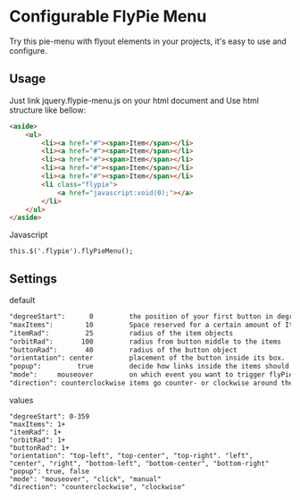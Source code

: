 Configurable FlyPie Menu
==============================
Try this pie-menu with flyout elements in your projects, it's easy to use and configure.

Usage
------------------------------
Just link jquery.flypie-menu.js on your html document and Use html structure like bellow:

```html
<aside>
	<ul>
		<li><a href="#"><span>Item</span></li>
		<li><a href="#"><span>Item</span></li>
		<li><a href="#"><span>Item</span></li>
		<li><a href="#"><span>Item</span></li>
		<li><a href="#"><span>Item</span></li>
		<li class="flypie">
			<a href="javascript:void(0);"></a>
		</li>
	</ul> 
</aside>
```

Javascript

	this.$('.flypie').flyPieMenu();



Settings
-----------------------

default
```html
"degreeStart":      0         the position of your first button in degree
"maxItems":        10         Space reserved for a certain amount of Items
"itemRad":         25         radius of the item objects
"orbitRad":       100         radius from button middle to the items
"buttonRad":       40         radius of the button object
"orientation": center         placement of the button inside its box.
"popup":         true         decide how links inside the items should be opened
"mode":     mouseover         on which event you want to trigger flyPieMenu
"direction": counterclockwise items go counter- or clockwise around the button
```
values

	"degreeStart": 0-359 
	"maxItems": 1+ 
	"itemRad": 1+ 
	"orbitRad": 1+ 
	"buttonRad": 1+ 
	"orientation": "top-left", "top-center", "top-right". "left", "center", "right", "bottom-left", "bottom-center", "bottom-right"
	"popup": true, false
	"mode": "mouseover", "click", "manual"
	"direction": "counterclockwise", "clockwise"
